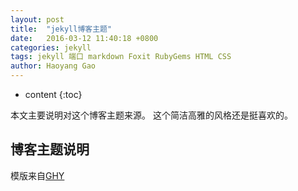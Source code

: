 ```yaml
---
layout: post
title:  "jekyll博客主题"
date:   2016-03-12 11:40:18 +0800
categories: jekyll
tags: jekyll 端口 markdown Foxit RubyGems HTML CSS
author: Haoyang Gao
---
```


* content
{:toc}

本文主要说明对这个博客主题来源。
这个简洁高雅的风格还是挺喜欢的。






## 博客主题说明
模版来自[GHY](https://github.com/Gaohaoyang)